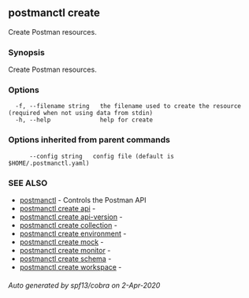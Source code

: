 ## postmanctl create

Create Postman resources.

### Synopsis

Create Postman resources.

### Options

```
  -f, --filename string   the filename used to create the resource (required when not using data from stdin)
  -h, --help              help for create
```

### Options inherited from parent commands

```
      --config string   config file (default is $HOME/.postmanctl.yaml)
```

### SEE ALSO

* [postmanctl](postmanctl.md)	 - Controls the Postman API
* [postmanctl create api](postmanctl_create_api.md)	 - 
* [postmanctl create api-version](postmanctl_create_api-version.md)	 - 
* [postmanctl create collection](postmanctl_create_collection.md)	 - 
* [postmanctl create environment](postmanctl_create_environment.md)	 - 
* [postmanctl create mock](postmanctl_create_mock.md)	 - 
* [postmanctl create monitor](postmanctl_create_monitor.md)	 - 
* [postmanctl create schema](postmanctl_create_schema.md)	 - 
* [postmanctl create workspace](postmanctl_create_workspace.md)	 - 

###### Auto generated by spf13/cobra on 2-Apr-2020
